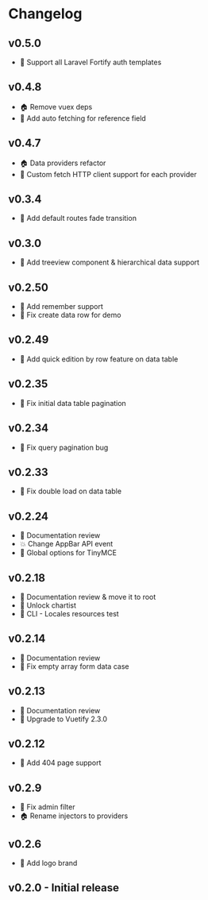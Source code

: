 # Changelog

## v0.5.0

* 🚀 Support all Laravel Fortify auth templates

## v0.4.8

* 🏠 Remove vuex deps
* 🚀 Add auto fetching for reference field

## v0.4.7

* 🏠 Data providers refactor
* 🚀 Custom fetch HTTP client support for each provider

## v0.3.4

* 🚀 Add default routes fade transition

## v0.3.0

* 🚀 Add treeview component & hierarchical data support

## v0.2.50

* 🚀 Add remember support
* 🐛 Fix create data row for demo

## v0.2.49

* 🚀 Add quick edition by row feature on data table

## v0.2.35

* 🐛 Fix initial data table pagination

## v0.2.34

* 🐛 Fix query pagination bug

## v0.2.33

* 🐛 Fix double load on data table

## v0.2.24

* 📝 Documentation review
* 💥 Change AppBar API event
* 🚀 Global options for TinyMCE

## v0.2.18

* 📝 Documentation review & move it to root
* 🐛 Unlock chartist
* 🐛 CLI - Locales resources test

## v0.2.14

* 📝 Documentation review
* 🐛 Fix empty array form data case

## v0.2.13

* 📝 Documentation review
* 🚀 Upgrade to Vuetify 2.3.0

## v0.2.12

* 🚀 Add 404 page support

## v0.2.9

* 🐛 Fix admin filter
* 🏠 Rename injectors to providers

## v0.2.6

* 📝 Add logo brand

## v0.2.0 - Initial release
